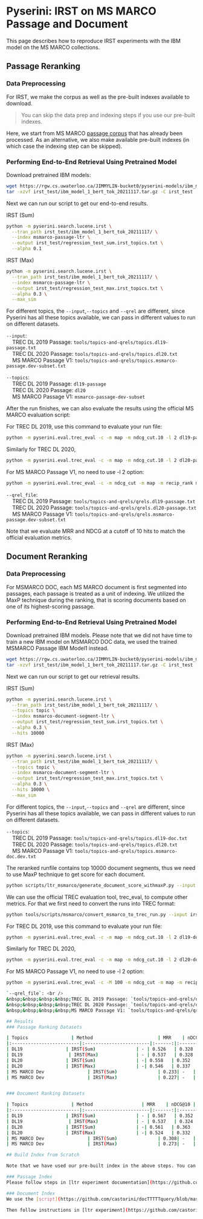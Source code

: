 # Pyserini: IRST on MS MARCO Passage and Document

This page describes how to reproduce IRST experiments with the IBM model on the MS MARCO collections.


## Passage Reranking 

### Data Preprocessing

For IRST, we make the corpus as well as the pre-built indexes available to download.

> You can skip the data prep and indexing steps if you use our pre-built indexes. 

Here, we start from MS MARCO [passage corpus](https://github.com/castorini/pyserini/blob/master/docs/experiments-msmarco-passage.md) that has already been processed.
As an alternative, we also make available pre-built indexes (in which case the indexing step can be skipped).

### Performing End-to-End Retrieval Using Pretrained Model

Download pretrained IBM models:
```bash
wget https://rgw.cs.uwaterloo.ca/JIMMYLIN-bucket0/pyserini-models/ibm_model_1_bert_tok_20211117.tar.gz -P irst_test/
tar -xzvf irst_test/ibm_model_1_bert_tok_20211117.tar.gz -C irst_test
```

Next we can run our script to get our end-to-end results.

IRST (Sum) 
```bash
python -m pyserini.search.lucene.irst \
  --tran_path irst_test/ibm_model_1_bert_tok_20211117/ \
  --index msmarco-passage-ltr \
  --output irst_test/regression_test_sum.irst_topics.txt \
  --alpha 0.1
```

IRST (Max)
```bash
python -m pyserini.search.lucene.irst \
  --tran_path irst_test/ibm_model_1_bert_tok_20211117/ \
  --index msmarco-passage-ltr \
  --output irst_test/regression_test_max.irst_topics.txt \
  --alpha 0.3 \
  --max_sim
```

For different topics, the `--input`,`--topics` and `--qrel` are different, since Pyserini has all these topics available, we can pass in
different values to run on different datasets.

`--input`: <br />
&nbsp;&nbsp;&nbsp;&nbsp;TREC DL 2019 Passage: `tools/topics-and-qrels/topics.dl19-passage.txt` <br />
&nbsp;&nbsp;&nbsp;&nbsp;TREC DL 2020 Passage: `tools/topics-and-qrels/topics.dl20.txt` <br />
&nbsp;&nbsp;&nbsp;&nbsp;MS MARCO Passage V1: `tools/topics-and-qrels/topics.msmarco-passage.dev-subset.txt` <br />

`--topics`: <br />
&nbsp;&nbsp;&nbsp;&nbsp;TREC DL 2019 Passage: `dl19-passage` <br />
&nbsp;&nbsp;&nbsp;&nbsp;TREC DL 2020 Passage: `dl20` <br />
&nbsp;&nbsp;&nbsp;&nbsp;MS MARCO Passage V1: `msmarco-passage-dev-subset` <br />



After the run finishes, we can also evaluate the results using the official MS MARCO evaluation script:

For TREC DL 2019, use this command to evaluate your run file:

```bash
python -m pyserini.eval.trec_eval -c -m map -m ndcg_cut.10 -l 2 dl19-passage irst_test/regression_test_sum.dl19-passage.txt
```

Similarly for TREC DL 2020,
```bash
python -m pyserini.eval.trec_eval -c -m map -m ndcg_cut.10 -l 2 dl20-passage irst_test/regression_test_sum.dl19-passage.txt
```

For MS MARCO Passage V1, no need to use -l 2 option:
```bash
python -m pyserini.eval.trec_eval -c -m ndcg_cut -m map -m recip_rank msmarco-passage-dev-subset irst_test/regression_test_sum.msmarco-passage-dev-subset.txt
```

`--qrel_file`: <br />
&nbsp;&nbsp;&nbsp;&nbsp;TREC DL 2019 Passage: `tools/topics-and-qrels/qrels.dl19-passage.txt` <br />
&nbsp;&nbsp;&nbsp;&nbsp;TREC DL 2020 Passage: `tools/topics-and-qrels/qrels.dl20-passage.txt` <br />
&nbsp;&nbsp;&nbsp;&nbsp;MS MARCO Passage V1: `tools/topics-and-qrels/qrels.msmarco-passage.dev-subset.txt` <br />


Note that we evaluate MRR and NDCG at a cutoff of 10 hits to match the official evaluation metrics.



## Document Reranking 


### Data Preprocessing

For MSMARCO DOC, each MS MARCO document is first segmented into passages, each passage is treated as a unit of indexing. 
We utilized the MaxP technique during the ranking, that is scoring documents based on one of its highest-scoring passage.

### Performing End-to-End Retrieval Using Pretrained Model


Download pretrained IBM models. Please note that we did not have time to train a new IBM model on MSMARCO DOC data, we used the trained MSMARCO Passage IBM Model1 instead.

```bash
wget https://rgw.cs.uwaterloo.ca/JIMMYLIN-bucket0/pyserini-models/ibm_model_1_bert_tok_20211117.tar.gz -P irst_test/
tar -xzvf irst_test/ibm_model_1_bert_tok_20211117.tar.gz -C irst_test
```

Next we can run our script to get our retrieval results.

IRST (Sum) 
```bash
python -m pyserini.search.lucene.irst \
  --tran_path irst_test/ibm_model_1_bert_tok_20211117/ \
  --topics topic \
  --index msmarco-document-segment-ltr \
  --output irst_test/regression_test_sum.irst_topics.txt \
  --alpha 0.3 \
  --hits 10000
```

IRST (Max)
```bash
python -m pyserini.search.lucene.irst \
  --tran_path irst_test/ibm_model_1_bert_tok_20211117/ \
  --topics topic \
  --index msmarco-document-segment-ltr \
  --output irst_test/regression_test_max.irst_topics.txt \
  --alpha 0.3 \
  --hits 10000 \
  --max_sim 
```


For different topics, the `--input`,`--topics` and `--qrel` are different, since Pyserini has all these topics available, we can pass in
different values to run on different datasets.

`--topics`: <br />
&nbsp;&nbsp;&nbsp;&nbsp;TREC DL 2019 Passage: `tools/topics-and-qrels/topics.dl19-doc.txt` <br />
&nbsp;&nbsp;&nbsp;&nbsp;TREC DL 2020 Passage: `tools/topics-and-qrels/topics.dl20.txt` <br />
&nbsp;&nbsp;&nbsp;&nbsp;MS MARCO Passage V1: `tools/topics-and-qrels/topics.msmarco-doc.dev.txt` <br />

The reranked runfile contains top 10000 document segments, thus we need to use MaxP technique to get score for each document.

```bash
python scripts/ltr_msmarco/generate_document_score_withmaxP.py --input irst_test/regression_test_sum.irst_topics.txt --output irst_test/regression_test_sum_maxP.irst_topics.tsv
```

We can use the official TREC evaluation tool, trec_eval, to compute other metrics. For that we first need to convert the runs into TREC format:

```bash
python tools/scripts/msmarco/convert_msmarco_to_trec_run.py --input irst_test/regression_test_sum_maxP.irst_topics.tsv --output irst_test/regression_test_sum_maxP.irst_topics.trec
```


For TREC DL 2019, use this command to evaluate your run file:

```bash
python -m pyserini.eval.trec_eval -c -m map -m ndcg_cut.10 -l 2 dl19-doc irst_test/regression_test_sum_maxP.dl19-doc.trec
```

Similarly for TREC DL 2020,
```bash
python -m pyserini.eval.trec_eval -c -m map -m ndcg_cut.10 -l 2 dl20-doc irst_test/regression_test_sum_maxP.dl20-doc.trec
```

For MS MARCO Passage V1, no need to use -l 2 option:
```bash
python -m pyserini.eval.trec_eval -c -M 100 -m ndcg_cut -m map -m recip_rank msmarco-doc-dev irst_test/regression_test_sum_maxP.msmarco-doc.trec

`--qrel_file`: <br />
&nbsp;&nbsp;&nbsp;&nbsp;TREC DL 2019 Passage: `tools/topics-and-qrels/qrels.dl19-doc.txt` <br />
&nbsp;&nbsp;&nbsp;&nbsp;TREC DL 2020 Passage: `tools/topics-and-qrels/qrels.dl20-doc.txt` <br />
&nbsp;&nbsp;&nbsp;&nbsp;MS MARCO Passage V1: `tools/topics-and-qrels/qrels.msmarco-doc.dev.txt` <br />

## Results
### Passage Ranking Datasets

| Topics                | Method                        | MRR    | nDCG@10 | Map |
|:-------------------------|:------------------------|:------:|:--------:|:-----------:|
| DL19                | IRST(Sum)               | - | 0.526   | 0.328     |
| DL19                 | IRST(Max)              | - | 0.537   | 0.328      |
| DL20                | IRST(Sum)               | -| 0.558   | 0.352      |
| DL20                | IRST(Max)               | -| 0.546   | 0.337      |
| MS MARCO Dev                | IRST(Sum)               | 0.233| -   | -      |
| MS MARCO Dev                | IRST(Max)               | 0.227| -   | -      |


### Document Ranking Datasets

| Topics                | Method                  | MRR    | nDCG@10 | Map |
|:-------------------------|:------------------------|:------:|:--------:|:-----------:|
| DL19                | IRST(Sum)               | - | 0.567   | 0.352     |
| DL19                 | IRST(Max)              | - | 0.537   | 0.324      |
| DL20                | IRST(Sum)               | -| 0.561   | 0.363      |
| DL20                | IRST(Max)               | -| 0.524   | 0.332      |
| MS MARCO Dev                | IRST(Sum)               | 0.308| -   | -      |
| MS MARCO Dev                | IRST(Max)               | 0.273| -   | -      |

## Build Index from Scratch

Note that we have used our pre-built index in the above steps. You can also build index by yourself following instructions below.

### Passage Index
Please follow steps in [ltr experiment documentation](https://github.com/castorini/pyserini/blob/master/docs/experiments-ltr-msmarco-passage-reranking.md#building-the-index-from-scratch). 

### Document Index
We use the [script](https://github.com/castorini/docTTTTTquery/blob/master/convert_msmarco_passages_doc_to_anserini.py) in docTTTTTquery with default stride and window length to obtain segmented documents.

Then follow instructions in [ltr experiment](https://github.com/castorini/pyserini/blob/master/docs/experiments-ltr-msmarco-document-reranking.md#building-the-index-from-scratch).
